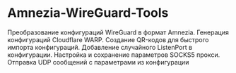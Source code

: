 # Amnezia-WireGuard-Tools
Преобразование конфигураций WireGuard в формат Amnezia. Генерация конфигураций Cloudflare WARP. Создание QR-кодов для быстрого импорта конфигураций. Добавление случайного ListenPort в конфигурации. Настройка и сохранение параметров SOCKS5 прокси. Отправка UDP сообщений с параметрами из конфигурации
